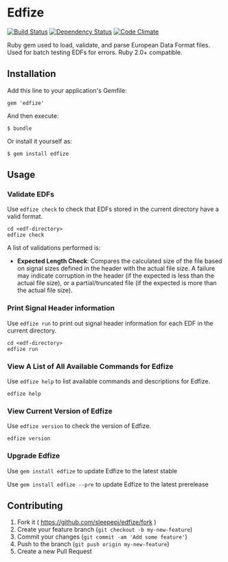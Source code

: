 # Edfize

[![Build Status](https://travis-ci.org/sleepepi/edfize.svg?branch=master)](https://travis-ci.org/sleepepi/edfize)
[![Dependency Status](https://gemnasium.com/sleepepi/edfize.svg)](https://gemnasium.com/sleepepi/edfize)
[![Code Climate](https://codeclimate.com/github/sleepepi/edfize.png)](https://codeclimate.com/github/sleepepi/edfize)

Ruby gem used to load, validate, and parse European Data Format files. Used for batch testing EDFs for errors. Ruby 2.0+ compatible.

## Installation

Add this line to your application's Gemfile:

    gem 'edfize'

And then execute:

    $ bundle

Or install it yourself as:

    $ gem install edfize

## Usage

### Validate EDFs

Use `edfize check` to check that EDFs stored in the current directory have a valid format.

    cd <edf-directory>
    edfize check

A list of validations performed is:

- **Expected Length Check**: Compares the calculated size of the file based on signal sizes defined in the header with the actual file size. A failure may indicate corruption in the header (if the expected is less than the actual file size), or a partial/truncated file (if the expected is more than the actual file size).

### Print Signal Header information

Use `edfize run` to print out signal header information for each EDF in the current directory.

    cd <edf-directory>
    edfize run

### View A List of All Available Commands for Edfize

Use `edfize help` to list available commands and descriptions for Edfize.

    edfize help

### View Current Version of Edfize

Use `edfize version` to check the version of Edfize.

    edfize version

### Upgrade Edfize

Use `gem install edfize` to update Edfize to the latest stable

Use `gem install edfize --pre` to update Edfize to the latest prerelease

## Contributing

1. Fork it ( https://github.com/sleepepi/edfize/fork )
2. Create your feature branch (`git checkout -b my-new-feature`)
3. Commit your changes (`git commit -am 'Add some feature'`)
4. Push to the branch (`git push origin my-new-feature`)
5. Create a new Pull Request
